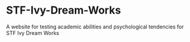 # STF-Ivy-Dream-Works
A website for testing academic abilities and psychological tendencies for STF Ivy Dream Works
